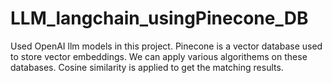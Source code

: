 # LLM_langchain_usingPinecone_DB
Used OpenAI llm models in this project.
Pinecone is a vector database used to store vector embeddings. 
We can apply various algorithems on these databases.
Cosine similarity is applied to get the matching results.
